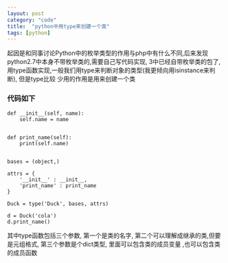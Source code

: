 ```yaml
---
layout: post
category: "code"
title:  "python中用type来创建一个类"
tags: [python]
---
```



起因是和同事讨论Python中的枚举类型的作用与php中有什么不同,后来发现python2.7中本身不带枚举类的,需要自己写代码实现,
3中已经自带枚举类的包了, 用type函数实现,一般我们用type来判断对象的类型(我更倾向用isinstance来判断), 但是type比较
少用的作用是用来创建一个类

### 代码如下
```
def __init__(self, name):
    self.name = name


def print_name(self):
    print(self.name)


bases = (object,)

attrs = {
    '__init__' : __init__,
    'print_name' : print_name
}

Duck = type('Duck', bases, attrs)

d = Duck('cola')
d.print_name()

```
其中type函数包括三个参数, 第一个是类的名字, 第二个可以理解成继承的类,但要是元组格式, 第三个参数是个dict类型, 里面可以包含类的成员变量
,也可以包含类的成员函数




